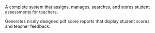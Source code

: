 A complete system that assigns, manages, searches, and stores student assessments for teachers.

Generates nicely designed pdf score reports that display student scores and teacher feedback.